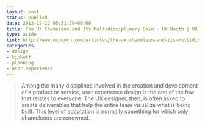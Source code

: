 ```yaml
---
layout: post
status: publish
date: 2012-12-12 05:51:39+00:00
title: The UX Chameleon and Its Multidisciplinary Skin - UX Booth | UX Booth
type: aside
link: http://www.uxbooth.com/articles/the-ux-chameleon-and-its-multidisciplinary-skin/
categories:
- design
- kickoff
- planning
- user experience
---
```

> Among the many disciplines involved in the creation and development of a product or service, user experience design is the one of the few that relates to everyone. The UX designer, then, is often asked to create deliverables that help the entire team visualize what is being built. This level of adaptation is normally something for which only chameleons are renowned.